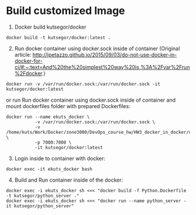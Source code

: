 # Build customized Image
1. Docker build kutsegor/docker
```
docker build -t kutsegor/docker:latest .
```

2. Run docker container using docker.sock inside of container
(Original article: http://jpetazzo.github.io/2015/09/03/do-not-use-docker-in-docker-for-ci/#:~:text=And%20the%20simplest%20way%20is,%3A%2Fvar%2Frun%2Fdocker.)

```
docker run -v /var/run/docker.sock:/var/run/docker.sock -it kutsegor/docker:latest
```
or run Run docker container using docker.sock inside of container and mount dockerfiles folder with prepared Dockerfiles:
```
docker run --name ekuts_docker \
           -v /var/run/docker.sock:/var/run/docker.sock \
           -v /home/kuts/Work/Docker/zone3000/DevOps_course_hw/HW3_docker_in_docker/dockerfiles:/dockerfiles \
           -p 7000:7000 \
           -it kutsegor/docker:latest
```
3. Login inside to container with docker:
```
docker exec -it ekuts_docker bash
```

4. Build and Run container inside of the docker:
```
docker exec -i ekuts_docker sh <<< "docker build -f Python.Dockerfile -t kutsegor/python_server ."
docker exec -i ekuts_docker sh <<< "docker run --name python_server -it kutsegor/python_server"

```
